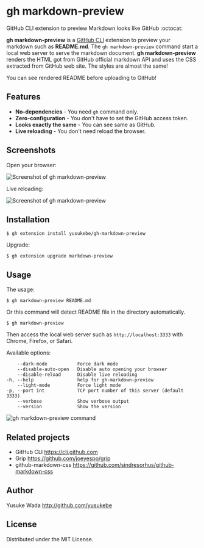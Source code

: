 # gh markdown-preview

GitHub CLI extension to preview Markdown looks like GitHub :octocat:

**gh markdown-preview** is a [GitHub CLI](https://cli.github.com) extension to preview your markdown such as **README.md**. The `gh markdown-preview` command start a local web server to serve the markdown document. **gh markdown-preview** renders the HTML got from GitHub official markdown API and uses the CSS extracted from GitHub web site. The styles are almost the same!

You can see rendered README before uploading to GitHub!

## Features

- **No-dependencies** - You need `gh` command only.
- **Zero-configuration** - You don't have to set the GitHub access token.
- **Looks exactly the same** - You can see same as GitHub.
- **Live reloading** - You don't need reload the browser.

## Screenshots

Open your browser:

![Screenshot of gh markdown-preview](https://user-images.githubusercontent.com/10682/138411417-dd12a831-bacc-4b05-a33d-47d3f6b45483.png)

Live reloading:

![Screenshot of gh markdown-preview](https://user-images.githubusercontent.com/10682/138750423-ae7940cb-205e-4832-8e6a-af6f43c0f666.gif)

## Installation

```
$ gh extension install yusukebe/gh-markdown-preview
```

Upgrade:

```
$ gh extension upgrade markdown-preview
```

## Usage

The usage:

```
$ gh markdown-preview README.md
```

Or this command will detect README file in the directory automatically.

```
$ gh markdown-preview
```

Then access the local web server such as `http://localhost:3333` with Chrome, Firefox, or Safari.

Available options:

```text
    --dark-mode           Force dark mode
    --disable-auto-open   Disable auto opening your browser
    --disable-reload      Disable live reloading
-h, --help                help for gh-markdown-preview
    --light-mode          Force light mode
-p, --port int            TCP port number of this server (default 3333)
    --verbose             Show verbose output
    --version             Show the version
```

![gh markdown-preview command](https://user-images.githubusercontent.com/10682/138411333-c1b5ccb9-d56a-478c-9f20-4c71cfe1536a.png)

## Related projects

- GitHub CLI <https://cli.github.com>
- Grip <https://github.com/joeyespo/grip>
- github-markdown-css <https://github.com/sindresorhus/github-markdown-css>

## Author

Yusuke Wada <http://github.com/yusukebe>

## License

Distributed under the MIT License.
